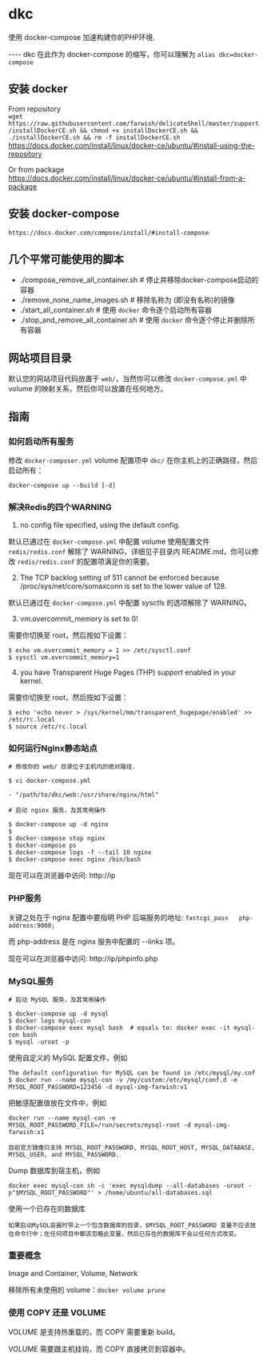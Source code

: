 # dkc

使用 docker-compose 加速构建你的PHP环境.

---- dkc 在此作为 docker-compose 的缩写，你可以理解为 `alias dkc=docker-compose`


## 安装 docker

From repository  
    `wget https://raw.githubusercontent.com/farwish/delicateShell/master/support/installDockerCE.sh && chmod +x installDockerCE.sh && ./installDockerCE.sh && rm -f installDockerCE.sh`  
    https://docs.docker.com/install/linux/docker-ce/ubuntu/#install-using-the-repository  

Or from package  
    https://docs.docker.com/install/linux/docker-ce/ubuntu/#install-from-a-package  


## 安装 docker-compose

    https://docs.docker.com/compose/install/#install-compose


## 几个平常可能使用的脚本

* ./compose_remove_all_container.sh # 停止并移除docker-compose启动的容器
* ./remove_none_name_images.sh # 移除名称为 <none> (即没有名称)的镜像
* ./start_all_container.sh # 使用 `docker` 命令逐个启动所有容器
* ./stop_and_remove_all_container.sh # 使用 `docker` 命令逐个停止并删除所有容器


## 网站项目目录

默认您的网站项目代码放置于 `web/`，当然你可以修改 `docker-compose.yml` 中 volume 的映射关系，然后你可以放置在任何地方。


## 指南

### 如何启动所有服务

修改 `docker-composer.yml` volume 配置项中 `dkc/` 在你主机上的正确路径，然后启动所有：
```
docker-compose up --build [-d]
```


### 解决Redis的四个WARNING

1. no config file specified, using the default config.

默认已通过在 `docker-compose.yml` 中配置 volume 使用配置文件 `redis/redis.conf` 解除了 WARNING，详细见子目录内 README.md，你可以修改 `redis/redis.conf` 的配置项满足你的需要。

2. The TCP backlog setting of 511 cannot be enforced because /proc/sys/net/core/somaxconn is set to the lower value of 128.

默认已通过在 `docker-compose.yml` 中配置 sysctls 的选项解除了 WARNING。

3. vm.overcommit_memory is set to 0!

需要你切换至 root，然后按如下设置：
```
$ echo vm.overcommit_memory = 1 >> /etc/sysctl.conf
$ sysctl vm.overcommit_memory=1
```

4. you have Transparent Huge Pages (THP) support enabled in your kernel.

需要你切换至 root，然后按如下设置：
```
$ echo 'echo never > /sys/kernel/mm/transparent_hugepage/enabled' >> /etc/rc.local
$ source /etc/rc.local
```


### 如何运行Nginx静态站点

```
# 修改你的 web/ 目录位于主机内的绝对路径.

$ vi docker-compose.yml

- "/path/to/dkc/web:/usr/share/nginx/html"
```

```
# 启动 nginx 服务，及其常用操作

$ docker-compose up -d nginx
$
$ docker-compose stop nginx
$ docker-compose ps
$ docker-compose logs -f --tail 10 nginx
$ docker-compose exec nginx /bin/bash
```

现在可以在浏览器中访问: http://ip


### PHP服务

关键之处在于 nginx 配置中要指明 PHP 后端服务的地址: `fastcgi_pass   php-address:9000;`

而 php-address 是在 nginx 服务中配置的 --links 项。

现在可以在浏览器中访问: http://ip/phpinfo.php


### MySQL服务

```
# 启动 MySQL 服务，及其常用操作

$ docker-compose up -d mysql
$ docker logs mysql-con
$ docker-compose exec mysql bash  # equals to: docker exec -it mysql-con bash
$ mysql -uroot -p
```

使用自定义的 MySQL 配置文件，例如
```
The default configuration for MySQL can be found in /etc/mysql/my.cnf  
$ docker run --name mysql-con -v /my/custom:/etc/mysql/conf.d -e MYSQL_ROOT_PASSWORD=123456 -d mysql-img-farwish:v1
```

把敏感配置值放在文件中，例如
```
docker run --name mysql-con -e MYSQL_ROOT_PASSWORD_FILE=/run/secrets/mysql-root -d mysql-img-farwish:v1

目前官方镜像只支持 MYSQL_ROOT_PASSWORD, MYSQL_ROOT_HOST, MYSQL_DATABASE, MYSQL_USER, and MYSQL_PASSWORD.
```

Dump 数据库到宿主机，例如
```
docker exec mysql-con sh -c 'exec mysqldump --all-databases -uroot -p"$MYSQL_ROOT_PASSWORD"' > /home/ubuntu/all-databases.sql
```

使用一个已存在的数据库
```
如果启动MySQL容器时带上一个包含数据库的目录，$MYSQL_ROOT_PASSWORD 变量不应该放在命令行中；在任何项目中都该忽略此变量，然后已存在的数据库不会以任何方式改变。
```

### 重要概念

Image and Container, Volume, Network

移除所有未使用的 volume：`docker volume prune`

### 使用 COPY 还是 VOLUME

VOLUME 是支持热重载的，而 COPY 需要重新 build。

VOLUME 需要跟主机挂钩，而 COPY 直接拷贝到容器中。

